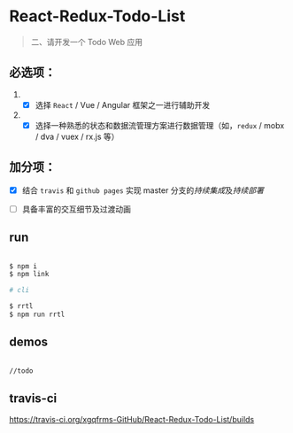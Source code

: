 # React-Redux-Todo-List

> 二、请开发一个 Todo Web 应用

## 必选项：
1. - [x] 选择 `React` / Vue / Angular 框架之一进行辅助开发
2. - [x] 选择一种熟悉的状态和数据流管理方案进行数据管理（如，`redux` / mobx / dva / vuex / rx.js 等）

## 加分项：
- [x] 结合 `travis` 和 `github pages` 实现 master 分支的*持续集成*及*持续部署*
- [ ] 具备丰富的交互细节及过渡动画


## run

```sh
    
$ npm i
$ npm link

# cli

$ rrtl 
$ npm run rrtl
```


## demos

```sh
    
//todo
```




## travis-ci

https://travis-ci.org/xgqfrms-GitHub/React-Redux-Todo-List/builds





